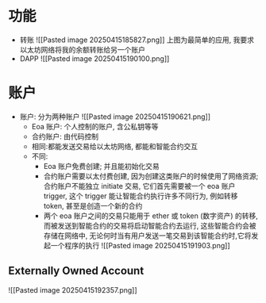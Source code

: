 # 功能
- 转账
![[Pasted image 20250415185827.png]]
上图为最简单的应用, 我要求以太坊网络将我的余额转账给另一个账户
- DAPP
![[Pasted image 20250415190100.png]]
# 账户
- 账户: 分为两种账户 ![[Pasted image 20250415190621.png]]
	- Eoa 账户: 个人控制的账户, 含公私钥等等
	- 合约账户: 由代码控制
	- 相同:都能发送交易给以太坊网络, 都能和智能合约交互
	- 不同:
		- Eoa 账户免费创建; 并且能初始化交易
		- 合约账户需要以太付费创建, 因为创建这类账户的时候使用了网络资源; 合约账户不能独立 initiate 交易, 它们首先需要被一个 eoa 账户 trigger, 这个 trigger 能让智能合约执行许多不同行为, 例如转移 token, 甚至是创造一个新的合约
		- 两个 eoa 账户之间的交易只能用于 ether 或 token (数字资产) 的转移, 而被发送到智能合约的交易将启动智能合约去运行, 这些智能合约会被存储在网络中, 无论何时当有用户发送一笔交易到该智能合约时,它将发起一个程序的执行 ![[Pasted image 20250415191903.png]]
## Externally Owned Account 
![[Pasted image 20250415192357.png]]
	